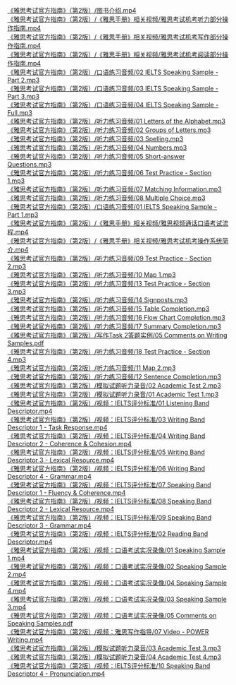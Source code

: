 <a href="https://ielts-guide-2nd.xgqfrms.xyz/%E3%80%8A%E9%9B%85%E6%80%9D%E8%80%83%E8%AF%95%E5%AE%98%E6%96%B9%E6%8C%87%E5%8D%97%E3%80%8B%EF%BC%88%E7%AC%AC2%E7%89%88%EF%BC%89%2F%E5%9B%BE%E4%B9%A6%E4%BB%8B%E7%BB%8D.mp4" target="_blank">《雅思考试官方指南》（第2版）/图书介绍.mp4</a><br />
<a href="https://ielts-guide-2nd.xgqfrms.xyz/%E3%80%8A%E9%9B%85%E6%80%9D%E8%80%83%E8%AF%95%E5%AE%98%E6%96%B9%E6%8C%87%E5%8D%97%E3%80%8B%EF%BC%88%E7%AC%AC2%E7%89%88%EF%BC%89%2F%E3%80%8A%E9%9B%85%E6%80%9D%E6%89%8B%E5%86%8C%E3%80%8B%E7%9B%B8%E5%85%B3%E8%A7%86%E9%A2%91%2F%E9%9B%85%E6%80%9D%E8%80%83%E8%AF%95%E6%9C%BA%E8%80%83%E5%90%AC%E5%8A%9B%E9%83%A8%E5%88%86%E6%93%8D%E4%BD%9C%E6%8C%87%E5%8D%97.mp4" target="_blank">《雅思考试官方指南》（第2版）/《雅思手册》相关视频/雅思考试机考听力部分操作指南.mp4</a><br />
<a href="https://ielts-guide-2nd.xgqfrms.xyz/%E3%80%8A%E9%9B%85%E6%80%9D%E8%80%83%E8%AF%95%E5%AE%98%E6%96%B9%E6%8C%87%E5%8D%97%E3%80%8B%EF%BC%88%E7%AC%AC2%E7%89%88%EF%BC%89%2F%E3%80%8A%E9%9B%85%E6%80%9D%E6%89%8B%E5%86%8C%E3%80%8B%E7%9B%B8%E5%85%B3%E8%A7%86%E9%A2%91%2F%E9%9B%85%E6%80%9D%E8%80%83%E8%AF%95%E6%9C%BA%E8%80%83%E5%86%99%E4%BD%9C%E9%83%A8%E5%88%86%E6%93%8D%E4%BD%9C%E6%8C%87%E5%8D%97.mp4" target="_blank">《雅思考试官方指南》（第2版）/《雅思手册》相关视频/雅思考试机考写作部分操作指南.mp4</a><br />
<a href="https://ielts-guide-2nd.xgqfrms.xyz/%E3%80%8A%E9%9B%85%E6%80%9D%E8%80%83%E8%AF%95%E5%AE%98%E6%96%B9%E6%8C%87%E5%8D%97%E3%80%8B%EF%BC%88%E7%AC%AC2%E7%89%88%EF%BC%89%2F%E3%80%8A%E9%9B%85%E6%80%9D%E6%89%8B%E5%86%8C%E3%80%8B%E7%9B%B8%E5%85%B3%E8%A7%86%E9%A2%91%2F%E9%9B%85%E6%80%9D%E8%80%83%E8%AF%95%E6%9C%BA%E8%80%83%E9%98%85%E8%AF%BB%E9%83%A8%E5%88%86%E6%93%8D%E4%BD%9C%E6%8C%87%E5%8D%97.mp4" target="_blank">《雅思考试官方指南》（第2版）/《雅思手册》相关视频/雅思考试机考阅读部分操作指南.mp4</a><br />
<a href="https://ielts-guide-2nd.xgqfrms.xyz/%E3%80%8A%E9%9B%85%E6%80%9D%E8%80%83%E8%AF%95%E5%AE%98%E6%96%B9%E6%8C%87%E5%8D%97%E3%80%8B%EF%BC%88%E7%AC%AC2%E7%89%88%EF%BC%89%2F%E5%8F%A3%E8%AF%AD%E7%BB%83%E4%B9%A0%E9%9F%B3%E9%A2%91%2F02%20IELTS%20Speaking%20Sample%20-%20Part%202.mp3" target="_blank">《雅思考试官方指南》（第2版）/口语练习音频/02 IELTS Speaking Sample - Part 2.mp3</a><br />
<a href="https://ielts-guide-2nd.xgqfrms.xyz/%E3%80%8A%E9%9B%85%E6%80%9D%E8%80%83%E8%AF%95%E5%AE%98%E6%96%B9%E6%8C%87%E5%8D%97%E3%80%8B%EF%BC%88%E7%AC%AC2%E7%89%88%EF%BC%89%2F%E5%8F%A3%E8%AF%AD%E7%BB%83%E4%B9%A0%E9%9F%B3%E9%A2%91%2F03%20IELTS%20Speaking%20Sample%20-%20Part%203.mp3" target="_blank">《雅思考试官方指南》（第2版）/口语练习音频/03 IELTS Speaking Sample - Part 3.mp3</a><br />
<a href="https://ielts-guide-2nd.xgqfrms.xyz/%E3%80%8A%E9%9B%85%E6%80%9D%E8%80%83%E8%AF%95%E5%AE%98%E6%96%B9%E6%8C%87%E5%8D%97%E3%80%8B%EF%BC%88%E7%AC%AC2%E7%89%88%EF%BC%89%2F%E5%8F%A3%E8%AF%AD%E7%BB%83%E4%B9%A0%E9%9F%B3%E9%A2%91%2F04%20IELTS%20Speaking%20Sample%20-%20Full.mp3" target="_blank">《雅思考试官方指南》（第2版）/口语练习音频/04 IELTS Speaking Sample - Full.mp3</a><br />
<a href="https://ielts-guide-2nd.xgqfrms.xyz/%E3%80%8A%E9%9B%85%E6%80%9D%E8%80%83%E8%AF%95%E5%AE%98%E6%96%B9%E6%8C%87%E5%8D%97%E3%80%8B%EF%BC%88%E7%AC%AC2%E7%89%88%EF%BC%89%2F%E5%90%AC%E5%8A%9B%E7%BB%83%E4%B9%A0%E9%9F%B3%E9%A2%91%2F01%20Letters%20of%20the%20Alphabet.mp3" target="_blank">《雅思考试官方指南》（第2版）/听力练习音频/01 Letters of the Alphabet.mp3</a><br />
<a href="https://ielts-guide-2nd.xgqfrms.xyz/%E3%80%8A%E9%9B%85%E6%80%9D%E8%80%83%E8%AF%95%E5%AE%98%E6%96%B9%E6%8C%87%E5%8D%97%E3%80%8B%EF%BC%88%E7%AC%AC2%E7%89%88%EF%BC%89%2F%E5%90%AC%E5%8A%9B%E7%BB%83%E4%B9%A0%E9%9F%B3%E9%A2%91%2F02%20Groups%20of%20Letters.mp3" target="_blank">《雅思考试官方指南》（第2版）/听力练习音频/02 Groups of Letters.mp3</a><br />
<a href="https://ielts-guide-2nd.xgqfrms.xyz/%E3%80%8A%E9%9B%85%E6%80%9D%E8%80%83%E8%AF%95%E5%AE%98%E6%96%B9%E6%8C%87%E5%8D%97%E3%80%8B%EF%BC%88%E7%AC%AC2%E7%89%88%EF%BC%89%2F%E5%90%AC%E5%8A%9B%E7%BB%83%E4%B9%A0%E9%9F%B3%E9%A2%91%2F03%20Spelling.mp3" target="_blank">《雅思考试官方指南》（第2版）/听力练习音频/03 Spelling.mp3</a><br />
<a href="https://ielts-guide-2nd.xgqfrms.xyz/%E3%80%8A%E9%9B%85%E6%80%9D%E8%80%83%E8%AF%95%E5%AE%98%E6%96%B9%E6%8C%87%E5%8D%97%E3%80%8B%EF%BC%88%E7%AC%AC2%E7%89%88%EF%BC%89%2F%E5%90%AC%E5%8A%9B%E7%BB%83%E4%B9%A0%E9%9F%B3%E9%A2%91%2F04%20Numbers.mp3" target="_blank">《雅思考试官方指南》（第2版）/听力练习音频/04 Numbers.mp3</a><br />
<a href="https://ielts-guide-2nd.xgqfrms.xyz/%E3%80%8A%E9%9B%85%E6%80%9D%E8%80%83%E8%AF%95%E5%AE%98%E6%96%B9%E6%8C%87%E5%8D%97%E3%80%8B%EF%BC%88%E7%AC%AC2%E7%89%88%EF%BC%89%2F%E5%90%AC%E5%8A%9B%E7%BB%83%E4%B9%A0%E9%9F%B3%E9%A2%91%2F05%20Short-answer%20Questions.mp3" target="_blank">《雅思考试官方指南》（第2版）/听力练习音频/05 Short-answer Questions.mp3</a><br />
<a href="https://ielts-guide-2nd.xgqfrms.xyz/%E3%80%8A%E9%9B%85%E6%80%9D%E8%80%83%E8%AF%95%E5%AE%98%E6%96%B9%E6%8C%87%E5%8D%97%E3%80%8B%EF%BC%88%E7%AC%AC2%E7%89%88%EF%BC%89%2F%E5%90%AC%E5%8A%9B%E7%BB%83%E4%B9%A0%E9%9F%B3%E9%A2%91%2F06%20Test%20Practice%20-%20Section%201.mp3" target="_blank">《雅思考试官方指南》（第2版）/听力练习音频/06 Test Practice - Section 1.mp3</a><br />
<a href="https://ielts-guide-2nd.xgqfrms.xyz/%E3%80%8A%E9%9B%85%E6%80%9D%E8%80%83%E8%AF%95%E5%AE%98%E6%96%B9%E6%8C%87%E5%8D%97%E3%80%8B%EF%BC%88%E7%AC%AC2%E7%89%88%EF%BC%89%2F%E5%90%AC%E5%8A%9B%E7%BB%83%E4%B9%A0%E9%9F%B3%E9%A2%91%2F07%20Matching%20Information.mp3" target="_blank">《雅思考试官方指南》（第2版）/听力练习音频/07 Matching Information.mp3</a><br />
<a href="https://ielts-guide-2nd.xgqfrms.xyz/%E3%80%8A%E9%9B%85%E6%80%9D%E8%80%83%E8%AF%95%E5%AE%98%E6%96%B9%E6%8C%87%E5%8D%97%E3%80%8B%EF%BC%88%E7%AC%AC2%E7%89%88%EF%BC%89%2F%E5%90%AC%E5%8A%9B%E7%BB%83%E4%B9%A0%E9%9F%B3%E9%A2%91%2F08%20Multiple%20Choice.mp3" target="_blank">《雅思考试官方指南》（第2版）/听力练习音频/08 Multiple Choice.mp3</a><br />
<a href="https://ielts-guide-2nd.xgqfrms.xyz/%E3%80%8A%E9%9B%85%E6%80%9D%E8%80%83%E8%AF%95%E5%AE%98%E6%96%B9%E6%8C%87%E5%8D%97%E3%80%8B%EF%BC%88%E7%AC%AC2%E7%89%88%EF%BC%89%2F%E5%8F%A3%E8%AF%AD%E7%BB%83%E4%B9%A0%E9%9F%B3%E9%A2%91%2F01%20IELTS%20Speaking%20Sample%20-%20Part%201.mp3" target="_blank">《雅思考试官方指南》（第2版）/口语练习音频/01 IELTS Speaking Sample - Part 1.mp3</a><br />
<a href="https://ielts-guide-2nd.xgqfrms.xyz/%E3%80%8A%E9%9B%85%E6%80%9D%E8%80%83%E8%AF%95%E5%AE%98%E6%96%B9%E6%8C%87%E5%8D%97%E3%80%8B%EF%BC%88%E7%AC%AC2%E7%89%88%EF%BC%89%2F%E3%80%8A%E9%9B%85%E6%80%9D%E6%89%8B%E5%86%8C%E3%80%8B%E7%9B%B8%E5%85%B3%E8%A7%86%E9%A2%91%2F%E9%9B%85%E6%80%9D%E8%A7%86%E9%A2%91%E9%80%9A%E8%AF%9D%E5%8F%A3%E8%AF%AD%E8%80%83%E8%AF%95%E6%B5%81%E7%A8%8B.mp4" target="_blank">《雅思考试官方指南》（第2版）/《雅思手册》相关视频/雅思视频通话口语考试流程.mp4</a><br />
<a href="https://ielts-guide-2nd.xgqfrms.xyz/%E3%80%8A%E9%9B%85%E6%80%9D%E8%80%83%E8%AF%95%E5%AE%98%E6%96%B9%E6%8C%87%E5%8D%97%E3%80%8B%EF%BC%88%E7%AC%AC2%E7%89%88%EF%BC%89%2F%E3%80%8A%E9%9B%85%E6%80%9D%E6%89%8B%E5%86%8C%E3%80%8B%E7%9B%B8%E5%85%B3%E8%A7%86%E9%A2%91%2F%E9%9B%85%E6%80%9D%E8%80%83%E8%AF%95%E6%9C%BA%E8%80%83%E6%93%8D%E4%BD%9C%E7%B3%BB%E7%BB%9F%E7%AE%80%E4%BB%8B.mp4" target="_blank">《雅思考试官方指南》（第2版）/《雅思手册》相关视频/雅思考试机考操作系统简介.mp4</a><br />
<a href="https://ielts-guide-2nd.xgqfrms.xyz/%E3%80%8A%E9%9B%85%E6%80%9D%E8%80%83%E8%AF%95%E5%AE%98%E6%96%B9%E6%8C%87%E5%8D%97%E3%80%8B%EF%BC%88%E7%AC%AC2%E7%89%88%EF%BC%89%2F%E5%90%AC%E5%8A%9B%E7%BB%83%E4%B9%A0%E9%9F%B3%E9%A2%91%2F09%20Test%20Practice%20-%20Section%202.mp3" target="_blank">《雅思考试官方指南》（第2版）/听力练习音频/09 Test Practice - Section 2.mp3</a><br />
<a href="https://ielts-guide-2nd.xgqfrms.xyz/%E3%80%8A%E9%9B%85%E6%80%9D%E8%80%83%E8%AF%95%E5%AE%98%E6%96%B9%E6%8C%87%E5%8D%97%E3%80%8B%EF%BC%88%E7%AC%AC2%E7%89%88%EF%BC%89%2F%E5%90%AC%E5%8A%9B%E7%BB%83%E4%B9%A0%E9%9F%B3%E9%A2%91%2F10%20Map%201.mp3" target="_blank">《雅思考试官方指南》（第2版）/听力练习音频/10 Map 1.mp3</a><br />
<a href="https://ielts-guide-2nd.xgqfrms.xyz/%E3%80%8A%E9%9B%85%E6%80%9D%E8%80%83%E8%AF%95%E5%AE%98%E6%96%B9%E6%8C%87%E5%8D%97%E3%80%8B%EF%BC%88%E7%AC%AC2%E7%89%88%EF%BC%89%2F%E5%90%AC%E5%8A%9B%E7%BB%83%E4%B9%A0%E9%9F%B3%E9%A2%91%2F13%20Test%20Practice%20-%20Section%203.mp3" target="_blank">《雅思考试官方指南》（第2版）/听力练习音频/13 Test Practice - Section 3.mp3</a><br />
<a href="https://ielts-guide-2nd.xgqfrms.xyz/%E3%80%8A%E9%9B%85%E6%80%9D%E8%80%83%E8%AF%95%E5%AE%98%E6%96%B9%E6%8C%87%E5%8D%97%E3%80%8B%EF%BC%88%E7%AC%AC2%E7%89%88%EF%BC%89%2F%E5%90%AC%E5%8A%9B%E7%BB%83%E4%B9%A0%E9%9F%B3%E9%A2%91%2F14%20Signposts.mp3" target="_blank">《雅思考试官方指南》（第2版）/听力练习音频/14 Signposts.mp3</a><br />
<a href="https://ielts-guide-2nd.xgqfrms.xyz/%E3%80%8A%E9%9B%85%E6%80%9D%E8%80%83%E8%AF%95%E5%AE%98%E6%96%B9%E6%8C%87%E5%8D%97%E3%80%8B%EF%BC%88%E7%AC%AC2%E7%89%88%EF%BC%89%2F%E5%90%AC%E5%8A%9B%E7%BB%83%E4%B9%A0%E9%9F%B3%E9%A2%91%2F15%20Table%20Completion.mp3" target="_blank">《雅思考试官方指南》（第2版）/听力练习音频/15 Table Completion.mp3</a><br />
<a href="https://ielts-guide-2nd.xgqfrms.xyz/%E3%80%8A%E9%9B%85%E6%80%9D%E8%80%83%E8%AF%95%E5%AE%98%E6%96%B9%E6%8C%87%E5%8D%97%E3%80%8B%EF%BC%88%E7%AC%AC2%E7%89%88%EF%BC%89%2F%E5%90%AC%E5%8A%9B%E7%BB%83%E4%B9%A0%E9%9F%B3%E9%A2%91%2F16%20Flow%20Chart%20Completion.mp3" target="_blank">《雅思考试官方指南》（第2版）/听力练习音频/16 Flow Chart Completion.mp3</a><br />
<a href="https://ielts-guide-2nd.xgqfrms.xyz/%E3%80%8A%E9%9B%85%E6%80%9D%E8%80%83%E8%AF%95%E5%AE%98%E6%96%B9%E6%8C%87%E5%8D%97%E3%80%8B%EF%BC%88%E7%AC%AC2%E7%89%88%EF%BC%89%2F%E5%90%AC%E5%8A%9B%E7%BB%83%E4%B9%A0%E9%9F%B3%E9%A2%91%2F17%20Summary%20Completion.mp3" target="_blank">《雅思考试官方指南》（第2版）/听力练习音频/17 Summary Completion.mp3</a><br />
<a href="https://ielts-guide-2nd.xgqfrms.xyz/%E3%80%8A%E9%9B%85%E6%80%9D%E8%80%83%E8%AF%95%E5%AE%98%E6%96%B9%E6%8C%87%E5%8D%97%E3%80%8B%EF%BC%88%E7%AC%AC2%E7%89%88%EF%BC%89%2F%E5%86%99%E4%BD%9CTask%202%E7%AD%94%E9%A2%98%E5%AE%9E%E4%BE%8B%2F05%20Comments%20on%20Writing%20Samples.pdf" target="_blank">《雅思考试官方指南》（第2版）/写作Task 2答题实例/05 Comments on Writing Samples.pdf</a><br />
<a href="https://ielts-guide-2nd.xgqfrms.xyz/%E3%80%8A%E9%9B%85%E6%80%9D%E8%80%83%E8%AF%95%E5%AE%98%E6%96%B9%E6%8C%87%E5%8D%97%E3%80%8B%EF%BC%88%E7%AC%AC2%E7%89%88%EF%BC%89%2F%E5%90%AC%E5%8A%9B%E7%BB%83%E4%B9%A0%E9%9F%B3%E9%A2%91%2F18%20Test%20Practice%20-%20Section%204.mp3" target="_blank">《雅思考试官方指南》（第2版）/听力练习音频/18 Test Practice - Section 4.mp3</a><br />
<a href="https://ielts-guide-2nd.xgqfrms.xyz/%E3%80%8A%E9%9B%85%E6%80%9D%E8%80%83%E8%AF%95%E5%AE%98%E6%96%B9%E6%8C%87%E5%8D%97%E3%80%8B%EF%BC%88%E7%AC%AC2%E7%89%88%EF%BC%89%2F%E5%90%AC%E5%8A%9B%E7%BB%83%E4%B9%A0%E9%9F%B3%E9%A2%91%2F11%20Map%202.mp3" target="_blank">《雅思考试官方指南》（第2版）/听力练习音频/11 Map 2.mp3</a><br />
<a href="https://ielts-guide-2nd.xgqfrms.xyz/%E3%80%8A%E9%9B%85%E6%80%9D%E8%80%83%E8%AF%95%E5%AE%98%E6%96%B9%E6%8C%87%E5%8D%97%E3%80%8B%EF%BC%88%E7%AC%AC2%E7%89%88%EF%BC%89%2F%E5%90%AC%E5%8A%9B%E7%BB%83%E4%B9%A0%E9%9F%B3%E9%A2%91%2F12%20Sentence%20Completion.mp3" target="_blank">《雅思考试官方指南》（第2版）/听力练习音频/12 Sentence Completion.mp3</a><br />
<a href="https://ielts-guide-2nd.xgqfrms.xyz/%E3%80%8A%E9%9B%85%E6%80%9D%E8%80%83%E8%AF%95%E5%AE%98%E6%96%B9%E6%8C%87%E5%8D%97%E3%80%8B%EF%BC%88%E7%AC%AC2%E7%89%88%EF%BC%89%2F%E6%A8%A1%E6%8B%9F%E8%AF%95%E9%A2%98%E5%90%AC%E5%8A%9B%E5%BD%95%E9%9F%B3%2F02%20Academic%20Test%202.mp3" target="_blank">《雅思考试官方指南》（第2版）/模拟试题听力录音/02 Academic Test 2.mp3</a><br />
<a href="https://ielts-guide-2nd.xgqfrms.xyz/%E3%80%8A%E9%9B%85%E6%80%9D%E8%80%83%E8%AF%95%E5%AE%98%E6%96%B9%E6%8C%87%E5%8D%97%E3%80%8B%EF%BC%88%E7%AC%AC2%E7%89%88%EF%BC%89%2F%E6%A8%A1%E6%8B%9F%E8%AF%95%E9%A2%98%E5%90%AC%E5%8A%9B%E5%BD%95%E9%9F%B3%2F01%20Academic%20Test%201.mp3" target="_blank">《雅思考试官方指南》（第2版）/模拟试题听力录音/01 Academic Test 1.mp3</a><br />
<a href="https://ielts-guide-2nd.xgqfrms.xyz/%E3%80%8A%E9%9B%85%E6%80%9D%E8%80%83%E8%AF%95%E5%AE%98%E6%96%B9%E6%8C%87%E5%8D%97%E3%80%8B%EF%BC%88%E7%AC%AC2%E7%89%88%EF%BC%89%2F%E8%A7%86%E9%A2%91%EF%BC%9AIELTS%E8%AF%84%E5%88%86%E6%A0%87%E5%87%86%2F01%20Listening%20Band%20Descriptor.mp4" target="_blank">《雅思考试官方指南》（第2版）/视频：IELTS评分标准/01 Listening Band Descriptor.mp4</a><br />
<a href="https://ielts-guide-2nd.xgqfrms.xyz/%E3%80%8A%E9%9B%85%E6%80%9D%E8%80%83%E8%AF%95%E5%AE%98%E6%96%B9%E6%8C%87%E5%8D%97%E3%80%8B%EF%BC%88%E7%AC%AC2%E7%89%88%EF%BC%89%2F%E8%A7%86%E9%A2%91%EF%BC%9AIELTS%E8%AF%84%E5%88%86%E6%A0%87%E5%87%86%2F03%20Writing%20Band%20Descriptor%201%20-%20Task%20Response.mp4" target="_blank">《雅思考试官方指南》（第2版）/视频：IELTS评分标准/03 Writing Band Descriptor 1 - Task Response.mp4</a><br />
<a href="https://ielts-guide-2nd.xgqfrms.xyz/%E3%80%8A%E9%9B%85%E6%80%9D%E8%80%83%E8%AF%95%E5%AE%98%E6%96%B9%E6%8C%87%E5%8D%97%E3%80%8B%EF%BC%88%E7%AC%AC2%E7%89%88%EF%BC%89%2F%E8%A7%86%E9%A2%91%EF%BC%9AIELTS%E8%AF%84%E5%88%86%E6%A0%87%E5%87%86%2F04%20Writing%20Band%20Descriptor%202%20-%20Coherence%20%26%20Cohesion.mp4" target="_blank">《雅思考试官方指南》（第2版）/视频：IELTS评分标准/04 Writing Band Descriptor 2 - Coherence & Cohesion.mp4</a><br />
<a href="https://ielts-guide-2nd.xgqfrms.xyz/%E3%80%8A%E9%9B%85%E6%80%9D%E8%80%83%E8%AF%95%E5%AE%98%E6%96%B9%E6%8C%87%E5%8D%97%E3%80%8B%EF%BC%88%E7%AC%AC2%E7%89%88%EF%BC%89%2F%E8%A7%86%E9%A2%91%EF%BC%9AIELTS%E8%AF%84%E5%88%86%E6%A0%87%E5%87%86%2F05%20Writing%20Band%20Descriptor%203%20-%20Lexical%20Resource.mp4" target="_blank">《雅思考试官方指南》（第2版）/视频：IELTS评分标准/05 Writing Band Descriptor 3 - Lexical Resource.mp4</a><br />
<a href="https://ielts-guide-2nd.xgqfrms.xyz/%E3%80%8A%E9%9B%85%E6%80%9D%E8%80%83%E8%AF%95%E5%AE%98%E6%96%B9%E6%8C%87%E5%8D%97%E3%80%8B%EF%BC%88%E7%AC%AC2%E7%89%88%EF%BC%89%2F%E8%A7%86%E9%A2%91%EF%BC%9AIELTS%E8%AF%84%E5%88%86%E6%A0%87%E5%87%86%2F06%20Writing%20Band%20Descriptor%204%20-%20Grammar.mp4" target="_blank">《雅思考试官方指南》（第2版）/视频：IELTS评分标准/06 Writing Band Descriptor 4 - Grammar.mp4</a><br />
<a href="https://ielts-guide-2nd.xgqfrms.xyz/%E3%80%8A%E9%9B%85%E6%80%9D%E8%80%83%E8%AF%95%E5%AE%98%E6%96%B9%E6%8C%87%E5%8D%97%E3%80%8B%EF%BC%88%E7%AC%AC2%E7%89%88%EF%BC%89%2F%E8%A7%86%E9%A2%91%EF%BC%9AIELTS%E8%AF%84%E5%88%86%E6%A0%87%E5%87%86%2F07%20Speaking%20Band%20Descriptor%201%20-%20Fluency%20%26%20Coherence.mp4" target="_blank">《雅思考试官方指南》（第2版）/视频：IELTS评分标准/07 Speaking Band Descriptor 1 - Fluency & Coherence.mp4</a><br />
<a href="https://ielts-guide-2nd.xgqfrms.xyz/%E3%80%8A%E9%9B%85%E6%80%9D%E8%80%83%E8%AF%95%E5%AE%98%E6%96%B9%E6%8C%87%E5%8D%97%E3%80%8B%EF%BC%88%E7%AC%AC2%E7%89%88%EF%BC%89%2F%E8%A7%86%E9%A2%91%EF%BC%9AIELTS%E8%AF%84%E5%88%86%E6%A0%87%E5%87%86%2F08%20Speaking%20Band%20Descriptor%202%20-%20Lexical%20Resource.mp4" target="_blank">《雅思考试官方指南》（第2版）/视频：IELTS评分标准/08 Speaking Band Descriptor 2 - Lexical Resource.mp4</a><br />
<a href="https://ielts-guide-2nd.xgqfrms.xyz/%E3%80%8A%E9%9B%85%E6%80%9D%E8%80%83%E8%AF%95%E5%AE%98%E6%96%B9%E6%8C%87%E5%8D%97%E3%80%8B%EF%BC%88%E7%AC%AC2%E7%89%88%EF%BC%89%2F%E8%A7%86%E9%A2%91%EF%BC%9AIELTS%E8%AF%84%E5%88%86%E6%A0%87%E5%87%86%2F09%20Speaking%20Band%20Descriptor%203%20-%20Grammar.mp4" target="_blank">《雅思考试官方指南》（第2版）/视频：IELTS评分标准/09 Speaking Band Descriptor 3 - Grammar.mp4</a><br />
<a href="https://ielts-guide-2nd.xgqfrms.xyz/%E3%80%8A%E9%9B%85%E6%80%9D%E8%80%83%E8%AF%95%E5%AE%98%E6%96%B9%E6%8C%87%E5%8D%97%E3%80%8B%EF%BC%88%E7%AC%AC2%E7%89%88%EF%BC%89%2F%E8%A7%86%E9%A2%91%EF%BC%9AIELTS%E8%AF%84%E5%88%86%E6%A0%87%E5%87%86%2F02%20Reading%20Band%20Descriptor.mp4" target="_blank">《雅思考试官方指南》（第2版）/视频：IELTS评分标准/02 Reading Band Descriptor.mp4</a><br />
<a href="https://www.bilibili.com/video/BV1PbeueyEuE/" target="_blank">《雅思考试官方指南》（第2版）/视频：口语考试实况录像/01 Speaking Sample 1.mp4</a><br />
<a href="https://www.bilibili.com/video/BV15ueuetEKJ/" target="_blank">《雅思考试官方指南》（第2版）/视频：口语考试实况录像/02 Speaking Sample 2.mp4</a><br />
<a href="https://www.bilibili.com/video/BV1hVeueRE42/" target="_blank">《雅思考试官方指南》（第2版）/视频：口语考试实况录像/04 Speaking Sample 4.mp4</a><br />
<a href="https://www.bilibili.com/video/BV1PbeueyEuE/" target="_blank">《雅思考试官方指南》（第2版）/视频：口语考试实况录像/03 Speaking Sample 3.mp4</a><br />
<a href="https://ielts-guide-2nd.xgqfrms.xyz/%E3%80%8A%E9%9B%85%E6%80%9D%E8%80%83%E8%AF%95%E5%AE%98%E6%96%B9%E6%8C%87%E5%8D%97%E3%80%8B%EF%BC%88%E7%AC%AC2%E7%89%88%EF%BC%89%2F%E8%A7%86%E9%A2%91%EF%BC%9A%E5%8F%A3%E8%AF%AD%E8%80%83%E8%AF%95%E5%AE%9E%E5%86%B5%E5%BD%95%E5%83%8F%2F05%20Comments%20on%20Speaking%20Samples.pdf" target="_blank">《雅思考试官方指南》（第2版）/视频：口语考试实况录像/05 Comments on Speaking Samples.pdf</a><br />
<a href="https://ielts-guide-2nd.xgqfrms.xyz/%E3%80%8A%E9%9B%85%E6%80%9D%E8%80%83%E8%AF%95%E5%AE%98%E6%96%B9%E6%8C%87%E5%8D%97%E3%80%8B%EF%BC%88%E7%AC%AC2%E7%89%88%EF%BC%89%2F%E8%A7%86%E9%A2%91%EF%BC%9A%E9%9B%85%E6%80%9D%E5%86%99%E4%BD%9C%E6%8C%87%E5%AF%BC%2F07%20Video%20-%20POWER%20Writing.mp4" target="_blank">《雅思考试官方指南》（第2版）/视频：雅思写作指导/07 Video - POWER Writing.mp4</a><br />
<a href="https://ielts-guide-2nd.xgqfrms.xyz/%E3%80%8A%E9%9B%85%E6%80%9D%E8%80%83%E8%AF%95%E5%AE%98%E6%96%B9%E6%8C%87%E5%8D%97%E3%80%8B%EF%BC%88%E7%AC%AC2%E7%89%88%EF%BC%89%2F%E6%A8%A1%E6%8B%9F%E8%AF%95%E9%A2%98%E5%90%AC%E5%8A%9B%E5%BD%95%E9%9F%B3%2F03%20Academic%20Test%203.mp3" target="_blank">《雅思考试官方指南》（第2版）/模拟试题听力录音/03 Academic Test 3.mp3</a><br />
<a href="https://ielts-guide-2nd.xgqfrms.xyz/%E3%80%8A%E9%9B%85%E6%80%9D%E8%80%83%E8%AF%95%E5%AE%98%E6%96%B9%E6%8C%87%E5%8D%97%E3%80%8B%EF%BC%88%E7%AC%AC2%E7%89%88%EF%BC%89%2F%E6%A8%A1%E6%8B%9F%E8%AF%95%E9%A2%98%E5%90%AC%E5%8A%9B%E5%BD%95%E9%9F%B3%2F04%20Academic%20Test%204.mp3" target="_blank">《雅思考试官方指南》（第2版）/模拟试题听力录音/04 Academic Test 4.mp3</a><br />
<a href="https://ielts-guide-2nd.xgqfrms.xyz/%E3%80%8A%E9%9B%85%E6%80%9D%E8%80%83%E8%AF%95%E5%AE%98%E6%96%B9%E6%8C%87%E5%8D%97%E3%80%8B%EF%BC%88%E7%AC%AC2%E7%89%88%EF%BC%89%2F%E8%A7%86%E9%A2%91%EF%BC%9AIELTS%E8%AF%84%E5%88%86%E6%A0%87%E5%87%86%2F10%20Speaking%20Band%20Descriptor%204%20-%20Pronunciation.mp4" target="_blank">《雅思考试官方指南》（第2版）/视频：IELTS评分标准/10 Speaking Band Descriptor 4 - Pronunciation.mp4</a><br />

